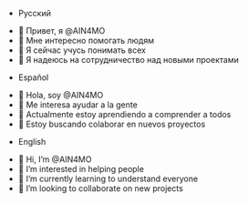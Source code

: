 + Русский
- 👋 Привет, я @AIN4MO
- 👀 Мне интересно помогать людям
- 🌱 Я сейчас учусь понимать всех
- 💞️ Я надеюсь на сотрудничество над новыми проектами

+ Español
- 👋 Hola, soy @AIN4MO
- 👀 Me interesa ayudar a la gente
- 🌱 Actualmente estoy aprendiendo a comprender a todos
- 💞️ Estoy buscando colaborar en nuevos proyectos

+ English
- 👋 Hi, I’m @AIN4MO
- 👀 I’m interested in helping people
- 🌱 I’m currently learning to understand everyone
- 💞️ I’m looking to collaborate on new projects

